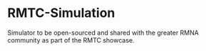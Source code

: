 # RMTC-Simulation
Simulator to be open-sourced and shared with the greater RMNA community as part of the RMTC showcase.
